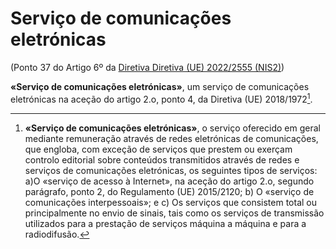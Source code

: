 # Serviço de comunicações eletrónicas
(Ponto 37 do Artigo 6º da [Diretiva Diretiva (UE) 2022/2555 (NIS2)](https://eur-lex.europa.eu/legal-content/PT/TXT/?uri=CELEX:32022L2555))

**«Serviço de comunicações eletrónicas»**, um serviço de comunicações eletrónicas na aceção do artigo 2.o, ponto 4, da Diretiva (UE) 2018/1972[^1].

[^1]: **«Serviço de comunicações eletrónicas»**, o serviço oferecido em geral mediante remuneração através de redes eletrónicas de comunicações, que engloba, com exceção de serviços que prestem ou exerçam controlo editorial sobre conteúdos transmitidos através de redes e serviços de comunicações eletrónicas, os seguintes tipos de serviços:
	a)O «serviço de acesso à Internet», na aceção do artigo 2.o, segundo parágrafo, ponto 2, do Regulamento (UE) 2015/2120;
	b) O «serviço de comunicações interpessoais»; e
	c) Os serviços que consistem total ou principalmente no envio de sinais, tais como os serviços de transmissão utilizados para a prestação de serviços máquina a máquina e para a radiodifusão.
